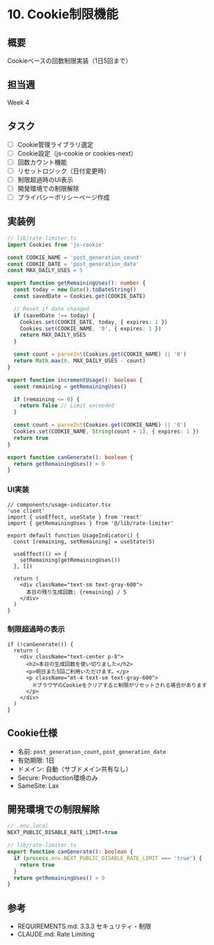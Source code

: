 # 10. Cookie制限機能

## 概要
Cookieベースの回数制限実装（1日5回まで）

## 担当週
Week 4

## タスク

- [ ] Cookie管理ライブラリ選定
- [ ] Cookie設定（js-cookie or cookies-next）
- [ ] 回数カウント機能
- [ ] リセットロジック（日付変更時）
- [ ] 制限超過時のUI表示
- [ ] 開発環境での制限解除
- [ ] プライバシーポリシーページ作成

## 実装例

```typescript
// lib/rate-limiter.ts
import Cookies from 'js-cookie'

const COOKIE_NAME = 'post_generation_count'
const COOKIE_DATE = 'post_generation_date'
const MAX_DAILY_USES = 5

export function getRemainingUses(): number {
  const today = new Date().toDateString()
  const savedDate = Cookies.get(COOKIE_DATE)

  // Reset if date changed
  if (savedDate !== today) {
    Cookies.set(COOKIE_DATE, today, { expires: 1 })
    Cookies.set(COOKIE_NAME, '0', { expires: 1 })
    return MAX_DAILY_USES
  }

  const count = parseInt(Cookies.get(COOKIE_NAME) || '0')
  return Math.max(0, MAX_DAILY_USES - count)
}

export function incrementUsage(): boolean {
  const remaining = getRemainingUses()

  if (remaining <= 0) {
    return false // Limit exceeded
  }

  const count = parseInt(Cookies.get(COOKIE_NAME) || '0')
  Cookies.set(COOKIE_NAME, String(count + 1), { expires: 1 })
  return true
}

export function canGenerate(): boolean {
  return getRemainingUses() > 0
}
```

### UI実装
```tsx
// components/usage-indicator.tsx
'use client'
import { useEffect, useState } from 'react'
import { getRemainingUses } from '@/lib/rate-limiter'

export default function UsageIndicator() {
  const [remaining, setRemaining] = useState(5)

  useEffect(() => {
    setRemaining(getRemainingUses())
  }, [])

  return (
    <div className="text-sm text-gray-600">
      本日の残り生成回数: {remaining} / 5
    </div>
  )
}
```

### 制限超過時の表示
```tsx
if (!canGenerate()) {
  return (
    <div className="text-center p-8">
      <h2>本日の生成回数を使い切りました</h2>
      <p>明日また5回ご利用いただけます。</p>
      <p className="mt-4 text-sm text-gray-600">
        ※ブラウザのCookieをクリアすると制限がリセットされる場合があります
      </p>
    </div>
  )
}
```

## Cookie仕様
- 名前: `post_generation_count`, `post_generation_date`
- 有効期限: 1日
- ドメイン: 自動（サブドメイン共有なし）
- Secure: Production環境のみ
- SameSite: Lax

## 開発環境での制限解除
```typescript
// .env.local
NEXT_PUBLIC_DISABLE_RATE_LIMIT=true

// lib/rate-limiter.ts
export function canGenerate(): boolean {
  if (process.env.NEXT_PUBLIC_DISABLE_RATE_LIMIT === 'true') {
    return true
  }
  return getRemainingUses() > 0
}
```

## 参考
- REQUIREMENTS.md: 3.3.3 セキュリティ・制限
- CLAUDE.md: Rate Limiting
